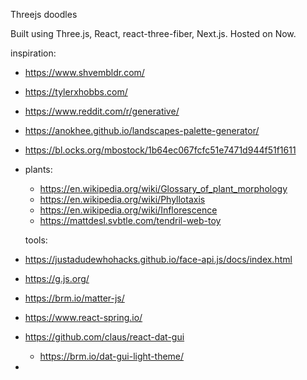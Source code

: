 Threejs doodles

Built using Three.js, React, react-three-fiber, Next.js. Hosted on Now.

inspiration:

- https://www.shvembldr.com/
- https://tylerxhobbs.com/
- https://www.reddit.com/r/generative/
- https://anokhee.github.io/landscapes-palette-generator/
- https://bl.ocks.org/mbostock/1b64ec067fcfc51e7471d944f51f1611
- plants:

  - https://en.wikipedia.org/wiki/Glossary_of_plant_morphology
  - https://en.wikipedia.org/wiki/Phyllotaxis
  - https://en.wikipedia.org/wiki/Inflorescence
  - https://mattdesl.svbtle.com/tendril-web-toy

  tools:

- https://justadudewhohacks.github.io/face-api.js/docs/index.html
- https://g.js.org/
- https://brm.io/matter-js/
- https://www.react-spring.io/
- https://github.com/claus/react-dat-gui
  - https://brm.io/dat-gui-light-theme/
-
